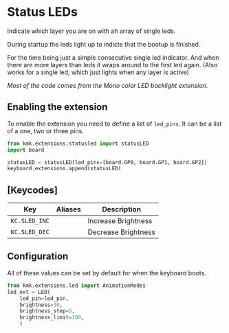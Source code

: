 # Status LEDs

Indicate which layer you are on with ah array of single leds.

During startup the leds light up to indicte that the bootup is finished.

For the time being just a simple consecutive single led
indicator. And when there are more layers than leds it
wraps around to the first led again.
(Also works for a single led, which just lights when any
layer is active)

_Most of the code comes from the Mono color LED backlight extension_.

## Enabling the extension

To enable the extension you need to define a list of `led_pins`. It can be a list of a one, two or three pins.

```python
from kmk.extensions.statusled import statusLED
import board

statusLED = statusLED(led_pins=[board.GP0, board.GP1, board.GP2])
keyboard.extensions.append(statusLED)
```

## [Keycodes]

| Key           | Aliases | Description         |
| ------------- | ------- | ------------------- |
| `KC.SLED_INC` |         | Increase Brightness |
| `KC.SLED_DEC` |         | Decrease Brightness |

## Configuration

All of these values can be set by default for when the keyboard boots.

```python
from kmk.extensions.led import AnimationModes
led_ext = LED(
    led_pin=led_pin,
    brightness=30,
    brightness_step=5,
    brightness_limit=100,
    )
```
